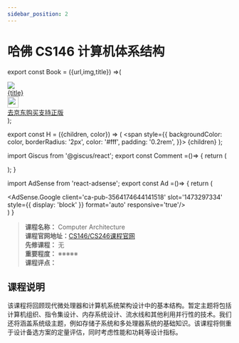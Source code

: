 ```yaml
---
sidebar_position: 2
---
```


# 哈佛 CS146 计算机体系结构

export const Book = ({url,img,title}) =>(
<div class="bookitem">
  <a href={url} target="_blank" class="book-content">
    <div class="book-img">
      <img src={img} />
    </div>
    <div class="book-detail">
      <div class="book-title">{title}</div>
      <div class="boook-desc">
        <img width="25" height="25" src="https://hackweek-1251009918.cos.ap-shanghai.myqcloud.com/hackway/cs/jd.svg" />
        <div class="book-jd">去京东购买支持正版</div>
      </div>
    </div>
  </a>
  </div> 
);

export const H = ({children, color}) => (
  <span
    style={{
      backgroundColor: color,
      borderRadius: '2px',
      color: '#fff',
      padding: '0.2rem',
    }}>
    {children}
  </span>
);

import Giscus from '@giscus/react';
export const Comment =()=> {
  return (
   <div className="comments-container">
      <Giscus
        src="https://giscus.app/client.js"
        id="comments"
        repo="lidongyx/hackwaydoc"
        repoId="R_kgDOHUMOyA"
        category="Announcements"
        categoryId="DIC_kwDOHUMOyM4CPCtD"
        mapping="title"
        reactionsEnabled="1"
        emitMetadata="0"
        inputPosition="top"
        theme="light"
        lang="zh-CN"
        crossorigin="anonymous"
      />
    </div>
  );
}

import AdSense from 'react-adsense';
export const Ad =()=> {
  return (
    <div className="ad-container">
      <AdSense.Google
        client='ca-pub-3564174644141518'
        slot='1473297334'
        style={{ display: 'block' }}
        format='auto'
        responsive='true'/>
    </div>
  )
}


>**课程名称：** Computer Architecture     
**课程官网地址：**[CS146/CS246课程官网](http://www.eecs.harvard.edu/cs146-246/)  
**先修课程：** 无  
**重要程度：** ※※※※※  
**课程评点：** 

## 课程说明
该课程将回顾现代微处理器和计算机系统架构设计中的基本结构。暂定主题将包括计算机组织、指令集设计、内存系统设计、流水线和其他利用并行性的技术。我们还将涵盖系统级主题，例如存储子系统和多处理器系统的基础知识。该课程将侧重于设计备选方案的定量评估，同时考虑性能和功耗等设计指标。



<Comment></Comment>
